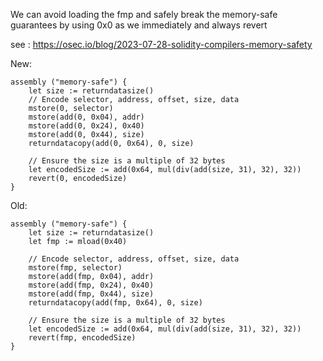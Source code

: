 We can avoid loading the fmp and safely break the memory-safe guarantees by using 0x0 as we immediately and always revert

see : https://osec.io/blog/2023-07-28-solidity-compilers-memory-safety

New:

```
assembly ("memory-safe") {
    let size := returndatasize()
    // Encode selector, address, offset, size, data
    mstore(0, selector)
    mstore(add(0, 0x04), addr)
    mstore(add(0, 0x24), 0x40)
    mstore(add(0, 0x44), size)
    returndatacopy(add(0, 0x64), 0, size)

    // Ensure the size is a multiple of 32 bytes
    let encodedSize := add(0x64, mul(div(add(size, 31), 32), 32))
    revert(0, encodedSize)
}
```

Old:

```
assembly ("memory-safe") {
    let size := returndatasize()
    let fmp := mload(0x40)

    // Encode selector, address, offset, size, data
    mstore(fmp, selector)
    mstore(add(fmp, 0x04), addr)
    mstore(add(fmp, 0x24), 0x40)
    mstore(add(fmp, 0x44), size)
    returndatacopy(add(fmp, 0x64), 0, size)

    // Ensure the size is a multiple of 32 bytes
    let encodedSize := add(0x64, mul(div(add(size, 31), 32), 32))
    revert(fmp, encodedSize)
}

